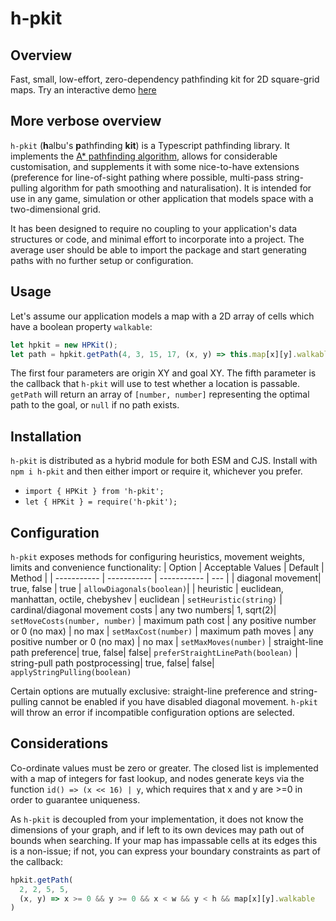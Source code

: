 # h-pkit

## Overview
Fast, small, low-effort, zero-dependency pathfinding kit for 2D square-grid maps. Try an interactive demo [here](https://halbu.github.io/h-pkit-demo)

## More verbose overview
`h-pkit` (**h**albu's **p**athfinding **kit**) is a Typescript pathfinding library. It implements the [A* pathfinding algorithm](https://en.wikipedia.org/wiki/A*_search_algorithm), allows for considerable customisation, and supplements it with some nice-to-have extensions (preference for line-of-sight pathing where possible, multi-pass string-pulling algorithm for path smoothing and naturalisation). It is intended for use in any game, simulation or other application that models space with a two-dimensional grid.

It has been designed to require no coupling to your application's data structures or code, and minimal effort to incorporate into a project. The average user should be able to import the package and start generating paths with no further setup or configuration.

## Usage
Let's assume our application models a map with a 2D array of cells which have a boolean property `walkable`:
```typescript
let hpkit = new HPKit();
let path = hpkit.getPath(4, 3, 15, 17, (x, y) => this.map[x][y].walkable)
```
The first four parameters are origin XY and goal XY. The fifth parameter is the callback that `h-pkit` will use to test whether a location is passable. `getPath` will return an array of `[number, number]` representing the optimal path to the goal, or `null` if no path exists.

## Installation
`h-pkit` is distributed as a hybrid module for both ESM and CJS. Install with `npm i h-pkit` and then either import or require it, whichever you prefer.

  * `import { HPKit } from 'h-pkit';`
  * `let { HPKit } = require('h-pkit');`

## Configuration
`h-pkit` exposes methods for configuring heuristics, movement weights, limits and convenience functionality:
| Option      | Acceptable Values     | Default | Method |
| ----------- | ----------- | ----------- | --- |
| diagonal movement| true, false | true | `allowDiagonals(boolean)`|
| heuristic | euclidean, manhattan, octile, chebyshev | euclidean | `setHeuristic(string)`
| cardinal/diagonal movement costs | any two numbers| 1, sqrt(2)| `setMoveCosts(number, number)`
| maximum path cost | any positive number or 0 (no max) | no max | `setMaxCost(number)`
| maximum path moves | any positive number or 0 (no max) | no max | `setMaxMoves(number)`
| straight-line path preference| true, false| false| `preferStraightLinePath(boolean)`
| string-pull path postprocessing| true, false| false| `applyStringPulling(boolean)`

Certain options are mutually exclusive: straight-line preference and string-pulling cannot be enabled if you have disabled diagonal movement. `h-pkit` will throw an error if incompatible configuration options are selected.

## Considerations
Co-ordinate values must be zero or greater. The closed list is implemented with a map of integers for fast lookup, and nodes generate keys via the function `id() => (x << 16) | y`, which requires that x and y are >=0 in order to guarantee uniqueness.

As `h-pkit` is decoupled from your implementation, it does not know the dimensions of your graph, and if left to its own devices may path out of bounds when searching. If your map has impassable cells at its edges this is a non-issue; if not, you can express your boundary constraints as part of the callback:
```typescript
hpkit.getPath(
  2, 2, 5, 5,
  (x, y) => x >= 0 && y >= 0 && x < w && y < h && map[x][y].walkable
)
```